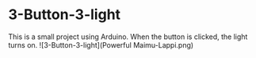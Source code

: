 # 3-Button-3-light
This is a small project using Arduino. When the button is clicked, the light turns on.
![3-Button-3-light](Powerful Maimu-Lappi.png)
